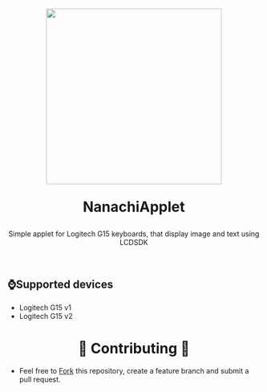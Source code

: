 <h1 align="center">
  <p align="center"> <img width:="auto" height ="350" src="https://github.com/N0rule/NanachiApplet/assets/30196774/d8be3d68-dd67-42ea-9d8b-abaaff74573d"> </p>


  NanachiApplet
  <br>
</h1>

<p align="center">
Simple applet for Logitech G15 keyboards, that display image and text using LCDSDK
</p>
<br>

## ⌚Supported devices
- Logitech G15 v1
- Logitech G15 v2

<h1 align="center"> 🤝 Contributing 🤝 </h1>

- Feel free to [Fork](https://github.com/N0rule/NanachiApplet/fork) this repository, create a feature branch and submit a pull request.
